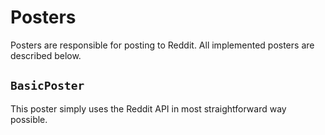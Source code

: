 # Posters

Posters are responsible for posting to Reddit.
All implemented posters are described below.

## `BasicPoster`

This poster simply uses the Reddit API in most straightforward way possible.
